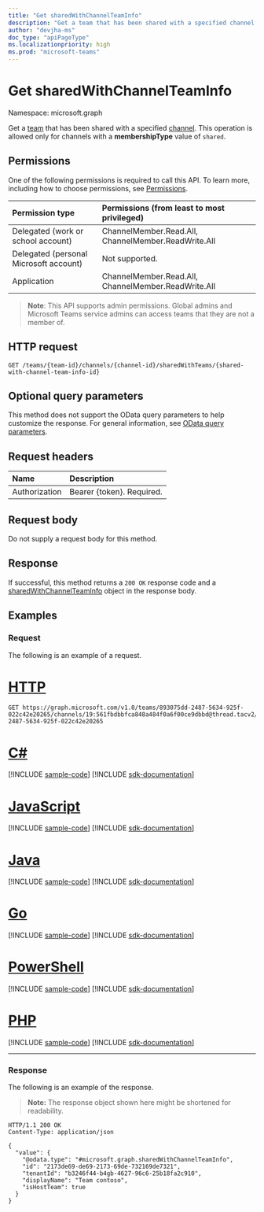 ```yaml
---
title: "Get sharedWithChannelTeamInfo"
description: "Get a team that has been shared with a specified channel."
author: "devjha-ms"
doc_type: "apiPageType"
ms.localizationpriority: high
ms.prod: "microsoft-teams"
---
```


# Get sharedWithChannelTeamInfo
Namespace: microsoft.graph

Get a [team](../resources/sharedwithchannelteaminfo.md) that has been shared with a specified [channel](../resources/channel.md). This operation is allowed only for channels with a **membershipType** value of `shared`.

## Permissions
One of the following permissions is required to call this API. To learn more, including how to choose permissions, see [Permissions](/graph/permissions-reference).

|Permission type|Permissions (from least to most privileged)|
|:---|:---|
|Delegated (work or school account)|ChannelMember.Read.All, ChannelMember.ReadWrite.All |
|Delegated (personal Microsoft account)|Not supported.|
|Application|ChannelMember.Read.All, ChannelMember.ReadWrite.All |

> **Note**: This API supports admin permissions. Global admins and Microsoft Teams service admins can access teams that they are not a member of.

## HTTP request

<!-- {
  "blockType": "ignored"
}
-->
``` http
GET /teams/{team-id}/channels/{channel-id}/sharedWithTeams/{shared-with-channel-team-info-id}
```

## Optional query parameters
This method does not support the OData query parameters to help customize the response. For general information, see [OData query parameters](/graph/query-parameters).

## Request headers
|Name|Description|
|:---|:---|
|Authorization|Bearer {token}. Required.|

## Request body
Do not supply a request body for this method.

## Response

If successful, this method returns a `200 OK` response code and a [sharedWithChannelTeamInfo](../resources/sharedwithchannelteaminfo.md) object in the response body.

## Examples

### Request
The following is an example of a request.


# [HTTP](#tab/http)
<!-- {
  "blockType": "request",
  "name": "get_sharedwithchannelteaminfo",
  "sampleKeys": ["893075dd-2487-5634-925f-022c42e20265", "19:561fbdbbfca848a484f0a6f00ce9dbbd@thread.tacv2", "893075dd-2487-5634-925f-022c42e20265"]
}
-->
``` http
GET https://graph.microsoft.com/v1.0/teams/893075dd-2487-5634-925f-022c42e20265/channels/19:561fbdbbfca848a484f0a6f00ce9dbbd@thread.tacv2/sharedWithTeams/893075dd-2487-5634-925f-022c42e20265
```

# [C#](#tab/csharp)
[!INCLUDE [sample-code](../includes/snippets/csharp/get-sharedwithchannelteaminfo-csharp-snippets.md)]
[!INCLUDE [sdk-documentation](../includes/snippets/snippets-sdk-documentation-link.md)]

# [JavaScript](#tab/javascript)
[!INCLUDE [sample-code](../includes/snippets/javascript/get-sharedwithchannelteaminfo-javascript-snippets.md)]
[!INCLUDE [sdk-documentation](../includes/snippets/snippets-sdk-documentation-link.md)]

# [Java](#tab/java)
[!INCLUDE [sample-code](../includes/snippets/java/get-sharedwithchannelteaminfo-java-snippets.md)]
[!INCLUDE [sdk-documentation](../includes/snippets/snippets-sdk-documentation-link.md)]

# [Go](#tab/go)
[!INCLUDE [sample-code](../includes/snippets/go/get-sharedwithchannelteaminfo-go-snippets.md)]
[!INCLUDE [sdk-documentation](../includes/snippets/snippets-sdk-documentation-link.md)]

# [PowerShell](#tab/powershell)
[!INCLUDE [sample-code](../includes/snippets/powershell/get-sharedwithchannelteaminfo-powershell-snippets.md)]
[!INCLUDE [sdk-documentation](../includes/snippets/snippets-sdk-documentation-link.md)]

# [PHP](#tab/php)
[!INCLUDE [sample-code](../includes/snippets/php/get-sharedwithchannelteaminfo-php-snippets.md)]
[!INCLUDE [sdk-documentation](../includes/snippets/snippets-sdk-documentation-link.md)]

---

### Response
The following is an example of the response.
>**Note:** The response object shown here might be shortened for readability.
<!-- {
  "blockType": "response",
  "truncated": true,
  "@odata.type": "microsoft.graph.sharedWithChannelTeamInfo"
}
-->
``` http
HTTP/1.1 200 OK
Content-Type: application/json

{
  "value": {
    "@odata.type": "#microsoft.graph.sharedWithChannelTeamInfo",
    "id": "2173de69-de69-2173-69de-732169de7321",
    "tenantId": "b3246f44-b4gb-4627-96c6-25b18fa2c910",
    "displayName": "Team contoso",
    "isHostTeam": true
  }
}
```

